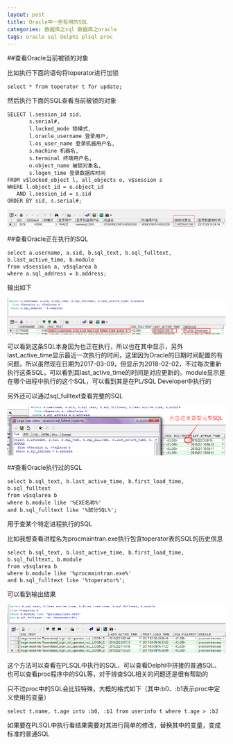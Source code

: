 ```yaml
---
layout: post
title: Oracle中一些有用的SQL
categories: 数据库之sql 数据库之oracle
tags: oracle sql delphi plsql proc
---
```


##查看Oracle当前被锁的对象

比如执行下面的语句将toperator进行加锁

```
select * from toperator t for update;
```

然后执行下面的SQL查看当前被锁的对象

```
SELECT l.session_id sid,
       s.serial#,
       l.locked_mode 锁模式,
       l.oracle_username 登录用户,
       l.os_user_name 登录机器用户名,
       s.machine 机器名,
       s.terminal 终端用户名,
       o.object_name 被锁对象名,
       s.logon_time 登录数据库时间
FROM v$locked_object l, all_objects o, v$session s
WHERE l.object_id = o.object_id
   AND l.session_id = s.sid
ORDER BY sid, s.serial#;
```

![image](../media/image/2017-03-09/01.png)

##查看Oracle正在执行的SQL

```
select a.username, a.sid, b.sql_text, b.sql_fulltext, b.last_active_time, b.module
from v$session a, v$sqlarea b
where a.sql_address = b.address;
```

输出如下

![image](../media/image/2017-03-09/02.png)

可以看到这条SQL本身因为也正在执行，所以也在其中显示，另外last_active_time显示最近一次执行的时间，这里因为Oracle的日期时间配置的有问题，所以虽然现在日期为2017-03-09，但显示为2018-02-02，不过每次重新执行这条SQL，可以看到其last_active_time的时间是对应更新的。module显示是在哪个进程中执行的这个SQL，可以看到其是在PL/SQL Developer中执行的

另外还可以通过sql_fulltext查看完整的SQL

![image](../media/image/2017-03-09/03.png)

##查看Oracle执行过的SQL

```
select b.sql_text, b.last_active_time, b.first_load_time, b.sql_fulltext
from v$sqlarea b
where b.module like '%EXE名称%'
and b.sql_fulltext like '%部分SQL%';
```

用于查某个特定进程执行的SQL

比如我想查看进程名为procmaintran.exe执行包含toperator表的SQL的历史信息

```
select b.sql_text, b.last_active_time, b.first_load_time, b.sql_fulltext, b.module
from v$sqlarea b
where b.module like '%procmaintran.exe%'
and b.sql_fulltext like '%toperator%';
```

可以看到输出结果

![image](../media/image/2017-03-09/04.png)

这个方法可以查看在PLSQL中执行的SQL、可以查看Delphi中拼接的普通SQL、也可以查看proc程序中的SQL等，对于排查SQL相关的问题还是很有帮助的

只不过proc中的SQL会比较特殊，大概的格式如下（其中:b0、:b1表示proc中定义使用的变量）

```
select t.name, t.age into :b0, :b1 from userinfo t where t.age > :b2
```

如果要在PLSQL中执行看结果需要对其进行简单的修改，替换其中的变量，变成标准的普通SQL
